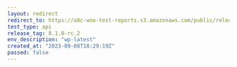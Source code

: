 ```yaml
---
layout: redirect
redirect_to: https://a8c-woo-test-reports.s3.amazonaws.com/public/release/8.1.0-rc.2/wp-latest/api/index.html
test_type: api
release_tag: 8.1.0-rc.2
env_description: "wp-latest"
created_at: "2023-09-08T18:29:19Z"
passed: false
---
```

